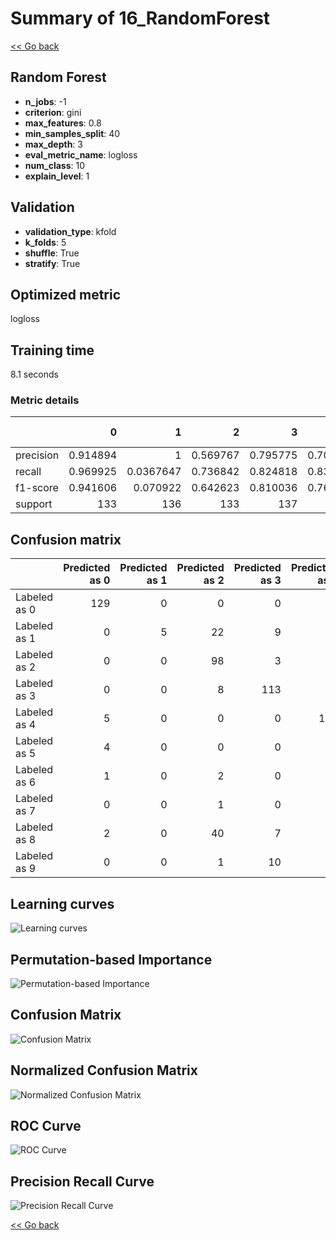 # Summary of 16_RandomForest

[<< Go back](../README.md)


## Random Forest
- **n_jobs**: -1
- **criterion**: gini
- **max_features**: 0.8
- **min_samples_split**: 40
- **max_depth**: 3
- **eval_metric_name**: logloss
- **num_class**: 10
- **explain_level**: 1

## Validation
 - **validation_type**: kfold
 - **k_folds**: 5
 - **shuffle**: True
 - **stratify**: True

## Optimized metric
logloss

## Training time

8.1 seconds

### Metric details
|           |          0 |           1 |          2 |          3 |          4 |          5 |          6 |          7 |          8 |          9 |   accuracy |   macro avg |   weighted avg |   logloss |
|:----------|-----------:|------------:|-----------:|-----------:|-----------:|-----------:|-----------:|-----------:|-----------:|-----------:|-----------:|------------:|---------------:|----------:|
| precision |   0.914894 |   1         |   0.569767 |   0.795775 |   0.703704 |   0.844444 |   0.831169 |   0.668712 |   0.472441 |   0.712329 |   0.723088 |    0.751323 |       0.752583 |   1.10438 |
| recall    |   0.969925 |   0.0367647 |   0.736842 |   0.824818 |   0.838235 |   0.838235 |   0.941176 |   0.813433 |   0.458015 |   0.77037  |   0.723088 |    0.722781 |       0.723088 |   1.10438 |
| f1-score  |   0.941606 |   0.070922  |   0.642623 |   0.810036 |   0.765101 |   0.841328 |   0.882759 |   0.734007 |   0.465116 |   0.740214 |   0.723088 |    0.689371 |       0.689731 |   1.10438 |
| support   | 133        | 136         | 133        | 137        | 136        | 136        | 136        | 134        | 131        | 135        |   0.723088 | 1347        |    1347        |   1.10438 |


## Confusion matrix
|              |   Predicted as 0 |   Predicted as 1 |   Predicted as 2 |   Predicted as 3 |   Predicted as 4 |   Predicted as 5 |   Predicted as 6 |   Predicted as 7 |   Predicted as 8 |   Predicted as 9 |
|:-------------|-----------------:|-----------------:|-----------------:|-----------------:|-----------------:|-----------------:|-----------------:|-----------------:|-----------------:|-----------------:|
| Labeled as 0 |              129 |                0 |                0 |                0 |                3 |                0 |                0 |                0 |                0 |                1 |
| Labeled as 1 |                0 |                5 |               22 |                9 |               20 |                5 |                6 |                9 |               47 |               13 |
| Labeled as 2 |                0 |                0 |               98 |                3 |                1 |                3 |               11 |                6 |                9 |                2 |
| Labeled as 3 |                0 |                0 |                8 |              113 |                0 |                5 |                0 |                3 |                3 |                5 |
| Labeled as 4 |                5 |                0 |                0 |                0 |              114 |                2 |                6 |                7 |                1 |                1 |
| Labeled as 5 |                4 |                0 |                0 |                0 |                1 |              114 |                3 |                2 |                0 |               12 |
| Labeled as 6 |                1 |                0 |                2 |                0 |                3 |                0 |              128 |                2 |                0 |                0 |
| Labeled as 7 |                0 |                0 |                1 |                0 |               18 |                4 |                0 |              109 |                0 |                2 |
| Labeled as 8 |                2 |                0 |               40 |                7 |                2 |                2 |                0 |               12 |               60 |                6 |
| Labeled as 9 |                0 |                0 |                1 |               10 |                0 |                0 |                0 |               13 |                7 |              104 |

## Learning curves
![Learning curves](learning_curves.png)

## Permutation-based Importance
![Permutation-based Importance](permutation_importance.png)
## Confusion Matrix

![Confusion Matrix](confusion_matrix.png)


## Normalized Confusion Matrix

![Normalized Confusion Matrix](confusion_matrix_normalized.png)


## ROC Curve

![ROC Curve](roc_curve.png)


## Precision Recall Curve

![Precision Recall Curve](precision_recall_curve.png)



[<< Go back](../README.md)
